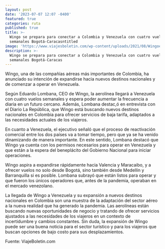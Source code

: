 ```yaml
---
layout: post
date: '2023-07-07 12:07 -0400'
featured: true
categories: ruta
published: true
title: >-
  Wingo se prepara para conectar a Colombia y Venezuela con cuatro vuelos
  semanales Bogotá-Caracasntitled
image: 'https://www.viajesboletin.com/wp-content/uploads/2021/08/Wingoen-ALTA.jpg'
description: >-
  Wingo se prepara para conectar a Colombia y Venezuela con cuatro vuelos
  semanales Bogotá-Caracas
---
```

Wingo, una de las compañías aéreas más importantes de Colombia, ha anunciado su intención de expandirse hacia nuevos destinos nacionales y de comenzar a operar en Venezuela.

Según Eduardo Lombana, CEO de Wingo, la aerolínea llegará a Venezuela con cuatro vuelos semanales y espera poder aumentar la frecuencia a diaria en un futuro cercano. Además, Lombana destac,ó en entrevista con el Diario La República, que Wingo está buscando nuevos destinos nacionales en Colombia para ofrecer servicios de baja tarifa, adaptados a las necesidades actuales de los viajeros.

En cuanto a Venezuela, el ejecutivo señaló que el proceso de reactivación comercial entre los dos países va a tomar tiempo, pero que ya se ha venido dinamizando de manera importante. En este sentido, Lombana destacó que Wingo ya cuenta con los permisos necesarios para operar en Venezuela y que están a la espera del beneplácito del Gobierno Nacional para iniciar operaciones.

Wingo aspira a expandirse rápidamente hacia Valencia y Maracaibo, y a ofrecer vuelos no solo desde Bogotá, sino también desde Medellín y Barranquilla si es posible. Lombana subrayó que están listos para operar y que fueron los únicos operadores que, antes de la pandemia, operaban en el mercado venezolano.

La llegada de Wingo a Venezuela y su expansión a nuevos destinos nacionales en Colombia son una muestra de la adaptación del sector aéreo a la nueva realidad que ha generado la pandemia. Las aerolíneas están buscando nuevas oportunidades de negocio y tratando de ofrecer servicios ajustados a las necesidades de los viajeros en un contexto de incertidumbre y cambios constantes. Sin duda, la expansión de Wingo puede ser una buena noticia para el sector turístico y para los viajeros que buscan opciones de bajo costo para sus desplazamientos.

Fuente: ViajeBoletin.com
